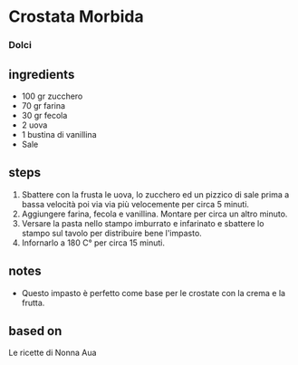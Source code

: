 



# Crostata Morbida
  
### Dolci
## ingredients
  
* 100 gr zucchero  
* 70 gr farina   
* 30 gr fecola  
* 2 uova  
* 1 bustina di vanillina  
* Sale
## steps
  
1. Sbattere con la frusta le uova, lo zucchero ed un pizzico di sale prima a bassa velocità poi via via più velocemente per circa 5 minuti.  
1. Aggiungere farina, fecola e vanillina. Montare per circa un altro minuto.  
1. Versare la pasta nello stampo imburrato e infarinato e sbattere lo stampo sul tavolo per distribuire bene l'impasto.  
1. Infornarlo a 180 C° per circa 15 minuti.
## notes
  
* Questo impasto è perfetto come base per le crostate con la crema e la frutta.
## based on
  
Le ricette di Nonna Aua